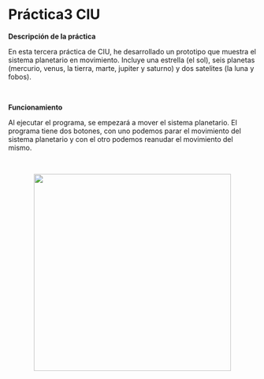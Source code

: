 # Práctica3 CIU

<p><b> Descripción de la práctica </b></p>

En esta tercera práctica de CIU, he desarrollado un prototipo que muestra el sistema planetario en movimiento. Incluye una estrella (el sol), seis planetas (mercurio, venus, la tierra, marte, jupiter y saturno) y dos satelites (la luna y fobos).


<br>
<p><b> Funcionamiento </b></p>

Al ejecutar el programa, se empezará a mover el sistema planetario. El programa tiene dos botones, con uno podemos parar el movimiento del sistema planetario y con el otro podemos reanudar el movimiento del mismo.

<br>
<p align="center">
  <img width="400" height="400" src="https://user-images.githubusercontent.com/72138219/155897247-1c574f55-5f71-4577-a323-e459cba32b5f.PNG">
</p>
<br>
